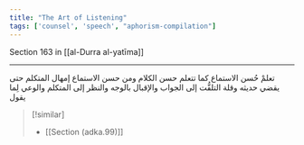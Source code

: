 ```yaml
---
title: "The Art of Listening"
tags: ['counsel', 'speech', "aphorism-compilation"]
---
```


 Section 163 in [[al-Durra al-yatīma]]

---
تعلمْ حُسن الاستماع كما تتعلم حسن الكلام ومن حسن الاستماع إمهال المتكلم حتى يقضي حديثه وقلة التلفُّت إلى الجواب والإقبال بالوجه والنظر إلى المتكلم والوعي لِما يقول

> [!similar]
> - [[Section (adka.99)]]
